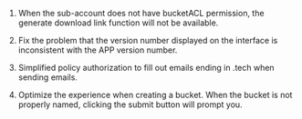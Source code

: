1. When the sub-account does not have bucketACL permission, the generate download link function will not be available.

2. Fix the problem that the version number displayed on the interface is inconsistent with the APP version number.

3. Simplified policy authorization to fill out emails ending in .tech when sending emails.

4. Optimize the experience when creating a bucket. When the bucket is not properly named, clicking the submit button will prompt you.
